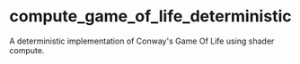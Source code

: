 # compute_game_of_life_deterministic
A deterministic implementation of Conway's Game Of Life using shader compute.
